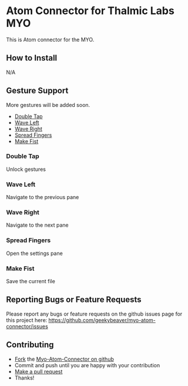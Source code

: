 # Atom Connector for Thalmic Labs MYO

This is Atom connector for the MYO.

## How to Install

N/A

## Gesture Support

More gestures will be added soon.

- [Double Tap](#double-tap)
- [Wave Left](#wave-left)
- [Wave Right](#wave-right)
- [Spread Fingers](#spread-fingers)
- [Make Fist](#make-fist)

### Double Tap

Unlock gestures

### Wave Left

Navigate to the previous pane

### Wave Right

Navigate to the next pane

### Spread Fingers

Open the settings pane

### Make Fist

Save the current file


## Reporting Bugs or Feature Requests

Please report any bugs or feature requests on the github issues page for this project here:
<https://github.com/geekybeaver/myo-atom-connector/issues>


## Contributing

-   [Fork](https://help.github.com/articles/fork-a-repo) the [Myo-Atom-Connector on github](https://github.com/geekybeaver/myo-atom-connector)
-   Commit and push until you are happy with your contribution
-   [Make a pull request](https://help.github.com/articles/using-pull-requests)
-   Thanks!
